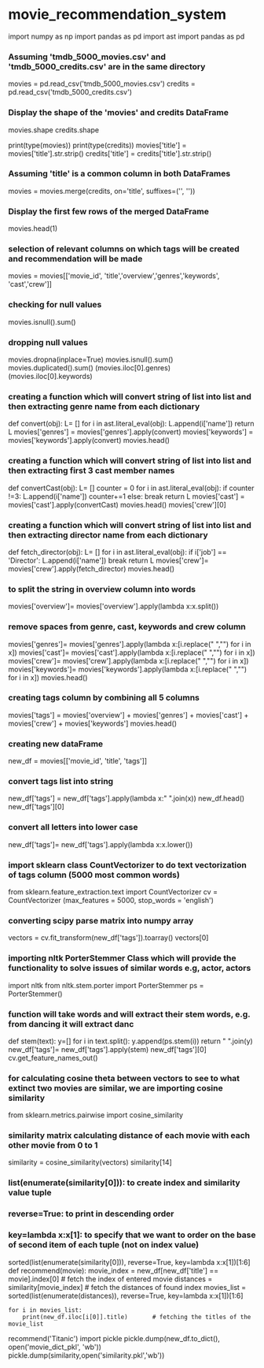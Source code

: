 # movie_recommendation_system

import numpy as np
import pandas as pd
import ast
import pandas as pd

### Assuming 'tmdb_5000_movies.csv' and 'tmdb_5000_credits.csv' are in the same directory
movies = pd.read_csv('tmdb_5000_movies.csv')
credits = pd.read_csv('tmdb_5000_credits.csv')

### Display the shape of the 'movies' and credits DataFrame
movies.shape
credits.shape

print(type(movies))
print(type(credits))
movies['title'] = movies['title'].str.strip()
credits['title'] = credits['title'].str.strip()
### Assuming 'title' is a common column in both DataFrames

movies = movies.merge(credits, on='title', suffixes=('', ''))
### Display the first few rows of the merged DataFrame
movies.head(1)
### selection of relevant columns on which tags will be created and recommendation will be made
movies = movies[['movie_id', 'title','overview','genres','keywords', 'cast','crew']]
### checking for null values
movies.isnull().sum()
### dropping null values 
movies.dropna(inplace=True)
movies.isnull().sum()
movies.duplicated().sum()
(movies.iloc[0].genres)
(movies.iloc[0].keywords)
### creating a function which will convert string of list into list and then extracting genre name from each dictionary
def convert(obj):
    L= []
    for i in ast.literal_eval(obj):
        L.append(i['name'])
    return L
movies['genres'] = movies['genres'].apply(convert)
movies['keywords'] = movies['keywords'].apply(convert)
movies.head()
### creating a function which will convert string of list into list and then extracting first 3 cast member names
def convertCast(obj):
    L= []
    counter = 0
    for i in ast.literal_eval(obj):
        if counter !=3:
            L.append(i['name'])
            counter+=1
        else:
            break
    return L
movies['cast'] = movies['cast'].apply(convertCast)
movies.head()
movies['crew'][0]

### creating a function which will convert string of list into list and then extracting director name from each dictionary
def fetch_director(obj):
    L= []
    for i in ast.literal_eval(obj):
        if i['job'] == 'Director':
            L.append(i['name'])
            break
    return L
movies['crew']= movies['crew'].apply(fetch_director)
movies.head()
### to split the string in overview column into words
movies['overview']= movies['overview'].apply(lambda x:x.split())
### remove spaces from genre, cast, keywords and crew column
movies['genres']= movies['genres'].apply(lambda x:[i.replace(" ","") for i in x])
movies['cast']= movies['cast'].apply(lambda x:[i.replace(" ","") for i in x])
movies['crew']= movies['crew'].apply(lambda x:[i.replace(" ","") for i in x])
movies['keywords']= movies['keywords'].apply(lambda x:[i.replace(" ","") for i in x])
movies.head()
### creating tags column by combining all 5 columns
movies['tags'] = movies['overview'] + movies['genres'] + movies['cast'] + movies['crew'] + movies['keywords']
movies.head()
### creating new dataFrame 
new_df = movies[['movie_id', 'title', 'tags']]
###  convert tags list into string
new_df['tags'] = new_df['tags'].apply(lambda x:" ".join(x))
new_df.head()
new_df['tags'][0]
### convert all letters into lower case
new_df['tags']= new_df['tags'].apply(lambda x:x.lower())
### import sklearn class CountVectorizer to do text vectorization of tags column (5000 most common words)
from sklearn.feature_extraction.text import CountVectorizer
cv = CountVectorizer (max_features = 5000, stop_words = 'english')
### converting scipy parse matrix into numpy array
vectors = cv.fit_transform(new_df['tags']).toarray()
vectors[0]
### importing nltk PorterStemmer Class which will provide the functionality to solve issues of similar words e.g, actor, actors
import nltk
from nltk.stem.porter import PorterStemmer
ps = PorterStemmer()
### function will take words and will extract their stem words, e.g. from dancing it will extract danc
def stem(text):
    y=[]
    for i in text.split():
        y.append(ps.stem(i))
    return " ".join(y)
new_df['tags']= new_df['tags'].apply(stem)
new_df['tags'][0]
cv.get_feature_names_out()
### for calculating cosine theta between vectors to see to what extinct two movies are similar, we are importing cosine similarity
from sklearn.metrics.pairwise import cosine_similarity
### similarity matrix calculating distance of each movie with each other movie from 0 to 1
similarity = cosine_similarity(vectors)
similarity[14]
### list(enumerate(similarity[0])): to create index and similarity value tuple
### reverse=True: to print in descending order
###  key=lambda x:x[1]: to specify that we want to order on the base of second item of each tuple (not on index value)
sorted(list(enumerate(similarity[0])), reverse=True, key=lambda x:x[1])[1:6]
def recommend(movie):
    movie_index = new_df[new_df['title'] == movie].index[0]        # fetch the index of entered movie
    distances = similarity[movie_index]                 # fetch the distances of found index
    movies_list = sorted(list(enumerate(distances)), reverse=True, key=lambda x:x[1])[1:6]

    for i in movies_list:
        print(new_df.iloc[i[0]].title)       # fetching the titles of the movie_list
recommend('Titanic')
import pickle
pickle.dump(new_df.to_dict(), open('movie_dict_pkl', 'wb'))
pickle.dump(similarity,open('similarity.pkl','wb'))



































